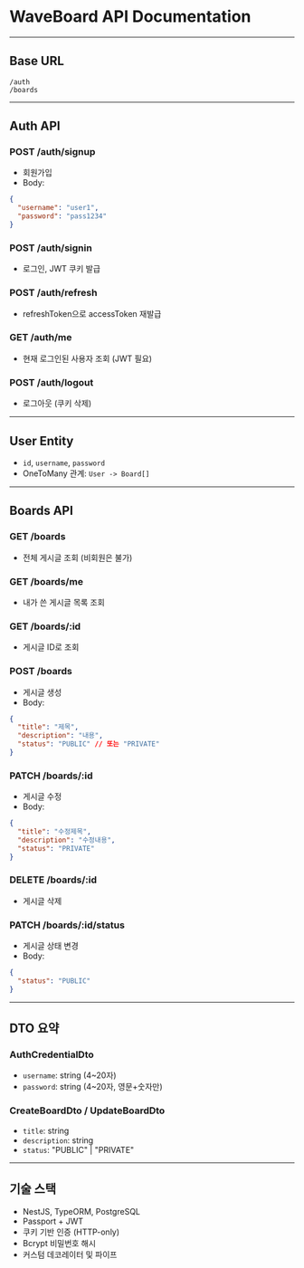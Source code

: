 # WaveBoard API Documentation

---

## Base URL

```
/auth
/boards
```

---

## Auth API

### POST /auth/signup

- 회원가입
- Body:

```json
{
  "username": "user1",
  "password": "pass1234"
}
```

### POST /auth/signin

- 로그인, JWT 쿠키 발급

### POST /auth/refresh

- refreshToken으로 accessToken 재발급

### GET /auth/me

- 현재 로그인된 사용자 조회 (JWT 필요)

### POST /auth/logout

- 로그아웃 (쿠키 삭제)

---

## User Entity

- `id`, `username`, `password`
- OneToMany 관계: `User -> Board[]`

---

## Boards API

### GET /boards

- 전체 게시글 조회 (비회원은 불가)

### GET /boards/me

- 내가 쓴 게시글 목록 조회

### GET /boards/:id

- 게시글 ID로 조회

### POST /boards

- 게시글 생성
- Body:

```json
{
  "title": "제목",
  "description": "내용",
  "status": "PUBLIC" // 또는 "PRIVATE"
}
```

### PATCH /boards/:id

- 게시글 수정
- Body:

```json
{
  "title": "수정제목",
  "description": "수정내용",
  "status": "PRIVATE"
}
```

### DELETE /boards/:id

- 게시글 삭제

### PATCH /boards/:id/status

- 게시글 상태 변경
- Body:

```json
{
  "status": "PUBLIC"
}
```

---

## DTO 요약

### AuthCredentialDto

- `username`: string (4~20자)
- `password`: string (4~20자, 영문+숫자만)

### CreateBoardDto / UpdateBoardDto

- `title`: string
- `description`: string
- `status`: "PUBLIC" | "PRIVATE"

---

## 기술 스택

- NestJS, TypeORM, PostgreSQL
- Passport + JWT
- 쿠키 기반 인증 (HTTP-only)
- Bcrypt 비밀번호 해시
- 커스텀 데코레이터 및 파이프
